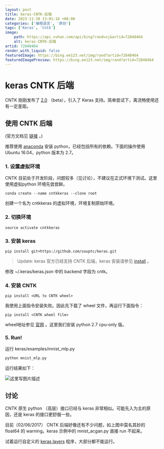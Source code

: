 ```yaml
---
layout: post
title: keras-CNTK-后端
date: 2023-11-30 13:01:18 +08:00
categories: ['编程语言', '原创']
tags: ['Keras', 'Cntk']
image:
    path: https://api.vvhan.com/api/bing?rand=sj&artid=72848464
    alt: keras-CNTK-后端
artid: 72848464
render_with_liquid: false
featuredImage: https://bing.ee123.net/img/rand?artid=72848464
featuredImagePreview: https://bing.ee123.net/img/rand?artid=72848464
---
```


# keras CNTK 后端

CNTK 刚刚发布了
[2.0](https://github.com/Microsoft/CNTK/releases)
（beta），引入了 Keras 支持。简单尝试下，离流畅使用还有一定差距。

## 使用 CNTK 后端

(官方文档见
[链接](https://docs.microsoft.com/en-us/cognitive-toolkit/using-cntk-with-keras)
。)
  
推荐使用
[anaconda](https://www.continuum.io/downloads/)
安装 python，已经包括所有的依赖。下面的操作使用 Ubuntu 16.04，python 版本为 2.7。

### 1. 设置虚拟环境

CNTK 目前处于开发阶段，问题较多（见讨论），不建议在正式环境下测试。这里使用虚拟python 环境先尝尝鲜。

```shell
conda create --name cntkkeras --clone root
```

创建一个名为 cntkkeras 的虚拟环境，环境复制原始环境。

### 2. 切换环境

```
source activate cntkkeras
```

### 3. 安装 keras

```
pip install git+https://github.com/souptc/keras.git
```

> Update: keras 官方已经支持 CNTK 后端，keras 安装请参见
> [install](https://keras.io/#installation)
> 。

修改 ~/.keras/keras.json 中的 backend 字段为 cntk。

### 4. 安装 CNTK

```shell
pip install <URL to CNTK wheel>
```

我使用上面指令安装失败。因此先下载了 wheel 文件，再运行下面指令：

```
pip install <CNTK wheel file>
```

wheel地址参见
[官网](https://docs.microsoft.com/en-us/cognitive-toolkit/setup-linux-python)
。这里我们安装 python 2.7 cpu-only 版。

### 5. Run!

运行 keras/examples/mnist\_mlp.py

```python
python mnist_mlp.py
```

运行结果如下：
  
![这里写图片描述](https://img-blog.csdn.net/20170602234004889?watermark/2/text/aHR0cDovL2Jsb2cuY3Nkbi5uZXQvSmFja3lUaW50aW4=/font/5a6L5L2T/fontsize/400/fill/I0JBQkFCMA==/dissolve/70/gravity/SouthEast)

## 讨论

CNTK 原生 python （高层）接口已经与 keras 非常相似。可能先入为主的原因，还是 keras 的接口更舒服一些。

目前（02/06/2017） CNTK 后端好像还有不少问题，如上图中莫名其妙的 float64 的 warning。keras 示例中的 mnist\_acgan.py 直接 run 不起来。

试着运行自定义的
[keras layers](https://github.com/DingKe/nn_playground)
程序，大部分都不能运行。